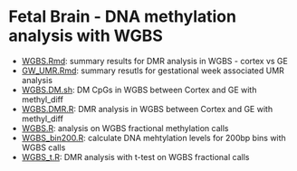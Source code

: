 Fetal Brain - DNA methylation analysis with WGBS
=================================================
* [WGBS.Rmd](./WGBS.md): summary results for DMR analysis in WGBS - cortex vs GE
* [GW_UMR.Rmd](./GW_UMR.md): summary resutls for gestational week associated UMR analysis   
* [WGBS.DM.sh](./WGBS.DM.sh): DM CpGs in WGBS between Cortex and GE with methyl_diff
* [WGBS.DMR.R](./WGBS.DMR.R): DMR analysis in WGBS between Cortex and GE with methyl_diff
* [WGBS.R](./WGBS.R): analysis on WGBS fractional methylation calls
* [WGBS_bin200.R](./WGBS_bin200.R): calculate DNA mehtylation levels for 200bp bins with WGBS calls
* [WGBS_t.R](./WGBS_t.R): DMR analysis with t-test on WGBS fractional calls
